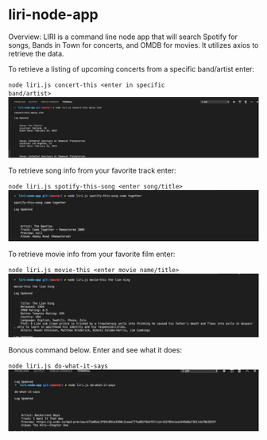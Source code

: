 # liri-node-app
Overview:
LIRI is a command line node app that will search Spotify for songs, Bands in Town for concerts, and OMDB for movies. It utilizes axios to retrieve the data. 


To retrieve a listing of upcoming concerts from a specific band/artist enter:

<code>node liri.js concert-this <enter in specific band/artist></code> 
![concert-this_with_band](./images/concert-this_with_band.png)


To retrieve song info from your favorite track enter:

<code>node liri.js spotify-this-song <enter song/title></code>
![spotify-this-song_with_song](./images/spotify-this-song_with_song.png)


To retrieve movie info from your favorite film enter:

<code>node liri.js movie-this <enter movie name/title></code>
![movie-this_with_movie](./images/movie-this_with_movie.png)


Bonous command below. Enter and see what it does:

<code>node liri.js do-what-it-says</code>
![do-what-it-says](./images/do-what-it-says.png)